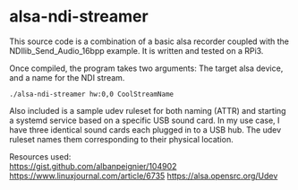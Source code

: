 # alsa-ndi-streamer

This source code is a combination of a basic alsa recorder coupled with the NDIlib_Send_Audio_16bpp example. It is written and tested on a RPi3.

Once compiled, the program takes two arguments: The target alsa device, and a name for the NDI stream.

`./alsa-ndi-streamer hw:0,0 CoolStreamName`

Also included is a sample udev ruleset for both naming (ATTR) and starting a systemd service based on a specific USB sound card. In my use case, I have three identical sound cards each plugged in to a USB hub. The udev ruleset names them corresponding to their physical location.


Resources used:  
https://gist.github.com/albanpeignier/104902
https://www.linuxjournal.com/article/6735
https://alsa.opensrc.org/Udev